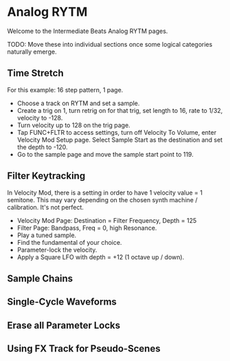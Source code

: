 # Analog RYTM
Welcome to the Intermediate Beats Analog RYTM pages.

TODO: Move these into individual sections once some logical categories naturally emerge.

## Time Stretch
For this example: 16 step pattern, 1 page.
- Choose a track on RYTM and set a sample.
- Create a trig on 1, turn retrig on for that trig, set length to 16, rate to 1/32, velocity to -128.
- Turn velocity up to 128 on the trig page.
- Tap FUNC+FLTR to access settings, turn off Velocity To Volume, enter Velocity Mod Setup page. Select Sample Start as the destination and set the depth to -120.
- Go to the sample page and move the sample start point to 119.
## Filter Keytracking
In Velocity Mod, there is a setting in order to have 1 velocity value = 1 semitone. This may vary depending on the chosen synth machine / calibration. It's not perfect.
- Velocity Mod Page: Destination = Filter Frequency, Depth = 125
- Filter Page: Bandpass, Freq = 0, high Resonance.
- Play a tuned sample.
- Find the fundamental of your choice.
- Parameter-lock the velocity.
- Apply a Square LFO with depth = +12 (1 octave up / down).
## Sample Chains
## Single-Cycle Waveforms
## Erase all Parameter Locks
## Using FX Track for Pseudo-Scenes
